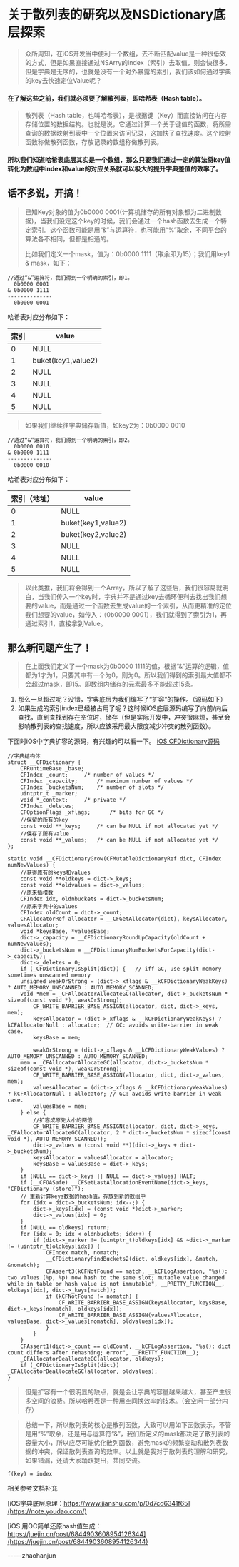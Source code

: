 # 关于散列表的研究以及NSDictionary底层探索

> 众所周知，在iOS开发当中便利一个数组，去不断匹配value是一种很低效的方式，但是如果直接通过NSArry的index（索引）去取值，则会快很多，但是字典是无序的，也就是没有一个对外暴露的索引，我们该如何通过字典的key去快速定位Value呢？

#### 在了解这些之前，我们就必须要了解散列表，即哈希表（Hash table）。

> 散列表（Hash table，也叫哈希表），是根据键（Key）而直接访问在内存存储位置的数据结构。也就是说，它通过计算一个关于键值的函数，将所需查询的数据映射到表中一个位置来访问记录，这加快了查找速度。这个映射函数称做散列函数，存放记录的数组称做散列表。

#### 所以我们知道哈希表底层其实是一个数组，那么只要我们通过一定的算法将key值转化为数组中index和value的对应关系就可以极大的提升字典差值的效率了。

## 话不多说，开搞！

> 已知Key对象的值为0b0000 0001(计算机储存的所有对象都为二进制数据)，当我们设定这个key的时候，我们会通过一个hash函数去生成一个特定索引。这个函数可能是用“&”与运算符，也可能用“%”取余，不同平台的算法各不相同，但都是相通的。
> 
> 比如我们定义一个mask，值为：0b0000 1111（取余即为15）；我们用key1 & mask，如下：

```
//通过“&”运算符，我们得到一个明确的索引，即1。
  0b0000 0001
& 0b0000 1111
--------------
  0b0000 0001
```
哈希表对应分布如下：

索引 | value
---|---
0 | NULL
1 | buket(key1,value2)
2 | NULL
3 | NULL
4 | NULL
5 | NULL

> 如果我们继续往字典储存新值，如key2为：0b0000 0010

```
//通过“&”运算符，我们得到一个明确的索引，即2。
  0b0000 0010
& 0b0000 1111
--------------
  0b0000 0010
```
哈希表对应分布如下：

索引（地址） | value
---|---
0 | NULL
1 | buket(key1,value2)
2 | buket(key2,value2)
3 | NULL
4 | NULL
5 | NULL

> 以此类推，我们将会得到一个Array，所以了解了这些后，我们很容易就明白，当我们传入一个key时，字典并不是通过key去循环便利去找出我们想要的value，而是通过一个函数去生成value的一个索引，从而更精准的定位我们想要的value，如传入：（0b0000 0001），我们就得到了索引为1，再通过索引1，直接拿到Value。


## 那么新问题产生了！

> 在上面我们定义了一个mask为0b0000 1111的值，根据“&”运算的逻辑，值都为1才为1，只要其中有一个为0，则为0。所以我们得到的索引最大值都不会超过mask，即15。即数组内储存的元素最多不能超过15条。

1. 那么一旦超过呢？没错，字典底层为我们编写了“扩容”的操作。（源码如下）
2. 如果生成的索引index已经被占用了呢？这时候iOS底层源码编写了向前/向后查找，直到查找到存在空位时，储存（但是实际开发中，冲突很麻烦，甚至会影响散列表的查找速度，所以应该采用最大限度减少冲突的散列函数）。

下面时iOS中字典扩容的源码，有兴趣的可以看一下。
[iOS CFDictionary源码](https://opensource.apple.com/source/CF/CF-368/Collections.subproj/CFDictionary.c.auto.html)


```
//字典结构体
struct __CFDictionary {
    CFRuntimeBase _base;
    CFIndex _count;		/* number of values */
    CFIndex _capacity;		/* maximum number of values */
    CFIndex _bucketsNum;	/* number of slots */
    uintptr_t _marker;
    void *_context;		/* private */
    CFIndex _deletes;
    CFOptionFlags _xflags;      /* bits for GC */
    //保留的所有的key
    const void **_keys;		/* can be NULL if not allocated yet */
    //保存了所有value
    const void **_values;	/* can be NULL if not allocated yet */
};
```


```
static void __CFDictionaryGrow(CFMutableDictionaryRef dict, CFIndex numNewValues) {
    //获得原有的keys和values
    const void **oldkeys = dict->_keys;
    const void **oldvalues = dict->_values;
    //原来插槽数
    CFIndex idx, oldnbuckets = dict->_bucketsNum;
    //原来字典中的values
    CFIndex oldCount = dict->_count;
    CFAllocatorRef allocator = __CFGetAllocator(dict), keysAllocator, valuesAllocator;
    void *keysBase, *valuesBase;
    dict->_capacity = __CFDictionaryRoundUpCapacity(oldCount + numNewValues);
    dict->_bucketsNum = __CFDictionaryNumBucketsForCapacity(dict->_capacity);
    dict->_deletes = 0;
    if (_CFDictionaryIsSplit(dict)) {   // iff GC, use split memory sometimes unscanned memory
    unsigned weakOrStrong = (dict->_xflags & __kCFDictionaryWeakKeys) ? AUTO_MEMORY_UNSCANNED : AUTO_MEMORY_SCANNED;
    void *mem = _CFAllocatorAllocateGC(allocator, dict->_bucketsNum * sizeof(const void *), weakOrStrong);
        CF_WRITE_BARRIER_BASE_ASSIGN(allocator, dict, dict->_keys, mem);
        keysAllocator = (dict->_xflags & __kCFDictionaryWeakKeys) ? kCFAllocatorNull : allocator;  // GC: avoids write-barrier in weak case.
        keysBase = mem;
    
        weakOrStrong = (dict->_xflags & __kCFDictionaryWeakValues) ? AUTO_MEMORY_UNSCANNED : AUTO_MEMORY_SCANNED;
    mem = _CFAllocatorAllocateGC(allocator, dict->_bucketsNum * sizeof(const void *), weakOrStrong);
        CF_WRITE_BARRIER_BASE_ASSIGN(allocator, dict, dict->_values, mem);
        valuesAllocator = (dict->_xflags & __kCFDictionaryWeakValues) ? kCFAllocatorNull : allocator; // GC: avoids write-barrier in weak case.
        valuesBase = mem;
    } else {
        //扩容成原先大小的两倍
        CF_WRITE_BARRIER_BASE_ASSIGN(allocator, dict, dict->_keys, _CFAllocatorAllocateGC(allocator, 2 * dict->_bucketsNum * sizeof(const void *), AUTO_MEMORY_SCANNED));
        dict->_values = (const void **)(dict->_keys + dict->_bucketsNum);
        keysAllocator = valuesAllocator = allocator;
        keysBase = valuesBase = dict->_keys;
    }
    if (NULL == dict->_keys || NULL == dict->_values) HALT;
    if (__CFOASafe) __CFSetLastAllocationEventName(dict->_keys, "CFDictionary (store)");
    // 重新计算keys数据的hash值，存放到新的数组中
    for (idx = dict->_bucketsNum; idx--;) {
        dict->_keys[idx] = (const void *)dict->_marker;
        dict->_values[idx] = 0;
    }
    if (NULL == oldkeys) return;
    for (idx = 0; idx < oldnbuckets; idx++) {
        if (dict->_marker != (uintptr_t)oldkeys[idx] && ~dict->_marker != (uintptr_t)oldkeys[idx]) {
            CFIndex match, nomatch;
            __CFDictionaryFindBuckets2(dict, oldkeys[idx], &match, &nomatch);
            CFAssert3(kCFNotFound == match, __kCFLogAssertion, "%s(): two values (%p, %p) now hash to the same slot; mutable value changed while in table or hash value is not immutable", __PRETTY_FUNCTION__, oldkeys[idx], dict->_keys[match]);
            if (kCFNotFound != nomatch) {
                CF_WRITE_BARRIER_BASE_ASSIGN(keysAllocator, keysBase, dict->_keys[nomatch], oldkeys[idx]);
                CF_WRITE_BARRIER_BASE_ASSIGN(valuesAllocator, valuesBase, dict->_values[nomatch], oldvalues[idx]);
            }
        }
    }
    CFAssert1(dict->_count == oldCount, __kCFLogAssertion, "%s(): dict count differs after rehashing; error", __PRETTY_FUNCTION__);
    _CFAllocatorDeallocateGC(allocator, oldkeys);
    if (_CFDictionaryIsSplit(dict)) _CFAllocatorDeallocateGC(allocator, oldvalues);
}

```

> 但是扩容有一个很明显的缺点，就是会让字典的容量越来越大，甚至产生很多空间的浪费。所以哈希表是一种用空间换效率的技术。（会空闲一部分内存）

> 总结一下，所以散列表的核心是散列函数，大致可以用如下函数表示，不管是用“%”取余，还是用与运算符“&”，我们所定义的mask都决定了散列表的容量大小，所以应尽可能优化散列函数，避免mask的频繁变动和散列表数据的冲突，保证散列表查询的效率。以上就是我对于散列表的理解和研究，如果错漏，还请大家踊跃提出，共同交流。

```
f(key) = index
```

相关参考文档补充

[iOS字典底层原理：https://www.jianshu.com/p/0d7cd6341f65](https://note.youdao.com/)

[iOS 用OC简单还原hash值生成：https://juejin.cn/post/6844903608954126344](https://juejin.cn/post/6844903608954126344)

-----zhaohanjun


